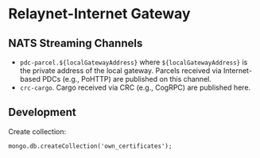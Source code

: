 # Relaynet-Internet Gateway

## NATS Streaming Channels

- `pdc-parcel.${localGatewayAddress}` where `${localGatewayAddress}` is the private address of the local gateway. Parcels received via Internet-based PDCs (e.g., PoHTTP) are published on this channel.
- `crc-cargo`. Cargo received via CRC (e.g., CogRPC) are published here.

## Development

Create collection:

```
mongo.db.createCollection('own_certificates');
```
